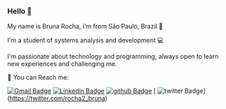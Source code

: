 ### Hello 👋
My name is Bruna Rocha, i'm from São Paulo, Brazil 📍

I'm a student of systems analysis and development 💻

I'm passionate about technology and programming, always open to learn new experiences and challenging me. 


📩 You can Reach me: 

[
![Gmail Badge](https://img.shields.io/badge/-brunaoliveiraroocha@gmail.com-db4437?style=flat-square&logo=Gmail&logoColor=white&link=mailto:brunaoliveiraroocha@gmail.com)](mailto:brunaoliveiraroocha@gmail.com)
[
![Linkedin Badge](https://img.shields.io/badge/-Bruna%20Rocha-2867B2?style=flat-square&logo=Linkedin&logoColor=white&link=https://www.linkedin.com/in/bruna-rocha-3368011a0)](https://www.linkedin.com/in/bruna-rocha-3368011a0/)
[
![github Badge](https://img.shields.io/badge/-BrunaRoch-171515?style=flat-square&labelColor=171515&logo=github&logoColor=white&link=https://github.com/BrunaRoch)](https://github.com/BrunaRoch) 
[
![twitter Badge](https://img.shields.io/badge/-BrunaRocha-00acee?style=flat-square&labelColor=00acee&logo=github&logoColor=white&link=https://twitter.com/rocha2_bruna)]
(https://twitter.com/rocha2_bruna) 
